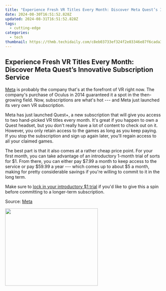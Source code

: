 ```yaml
---
title: "Experience Fresh VR Titles Every Month: Discover Meta Quest’s Innovative Subscription Service"
date: 2024-08-30T16:51:52.828Z
updated: 2024-08-31T16:51:52.828Z
tags:
  - cutting-edge
categories:
  - tech
thumbnail: https://thmb.techidaily.com/c8eb03733ef324f2e03346e87f6cada30d7b235c94f4a554171c0d3d8d2b2eb3.jpg
---
```


## Experience Fresh VR Titles Every Month: Discover Meta Quest’s Innovative Subscription Service

[Meta](https://visual-screen-recording.techidaily.com/2024-approved-a-visual-journey-through-pc-games-snapping-the-best/) is probably the company that's at the forefront of VR right now. The company's purchase of Oculus in 2014 guaranteed it a spot in the then-growing field. Now, subscriptions are what's hot --- and Meta just launched its very own VR subscription.

 Meta has just launched Quest+, a new subscription that will give you access to two hand-picked VR titles every month. It's great if you happen to own a Quest headset, but you don't really have a lot of content to check out on it. However, you only retain access to the games as long as you keep paying. If you stop the subscription and sign up again later, you'll regain access to all your claimed games.

 The best part is that it also comes at a rather cheap price point. For your first month, you can take advantage of an introductory 1-month trial of sorts for $1\. From there, you can either pay $7.99 a month to keep access to the service or pay $59.99 a year --- which comes up to about $5 a month, making for pretty considerable savings if you're willing to commit to it in the long term.

 Make sure to [lock in your introductory $1 trial](https://www.meta.com/meta-quest-plus/) if you'd like to give this a spin before committing to a longer-term subscription.

 Source: [Meta](https://www.meta.com/blog/quest/meta-quest-plus-vr-subscription-service-introductory-offer/)

<ins class="adsbygoogle"
     style="display:block"
     data-ad-format="autorelaxed"
     data-ad-client="ca-pub-7571918770474297"
     data-ad-slot="1223367746"></ins>



<ins class="adsbygoogle"
     style="display:block"
     data-ad-client="ca-pub-7571918770474297"
     data-ad-slot="8358498916"
     data-ad-format="auto"
     data-full-width-responsive="true"></ins>



<!-- affiliate ads begin -->
<a href="https://printrendy.pxf.io/c/5597632/1453721/17020" target="_top" id="1453721"><img src="//a.impactradius-go.com/display-ad/17020-1453721" border="0" alt="" width="300" height="250"/></a><img height="0" width="0" src="https://imp.pxf.io/i/5597632/1453721/17020" style="position:absolute;visibility:hidden;" border="0" />
<!-- affiliate ads end -->